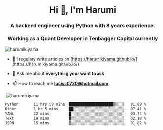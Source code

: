 <h1 align="center">Hi 👋, I'm Harumi</h1>
<h3 align="center">A backend engineer using <b>Python</b> with 8 years experience.</h3>
<h3 align="center">Working as a Quant Developer in <b>Tenbagger Capital</b> currently</h3>

<p align="left"> <img src="https://komarev.com/ghpvc/?username=harumikiyama" alt="harumikiyama" /> </p>


- 📝 I regulary write articles on [https://harumikiyama.github.io/](https://harumikiyama.github.io/)

- 💬 Ask me about **everything your want to ask**

- 📫 How to reach me **lucisu0720@hotmail.com**

<p>&nbsp;<img align="center" src="https://github-readme-stats.vercel.app/api?username=harumikiyama&show_icons=true" alt="harumikiyama" /></p>


<!--START_SECTION:waka-->

```txt
Python       11 hrs 59 mins  ████████████████████▒░░░░   81.89 %
Other        1 hr 5 mins     ██░░░░░░░░░░░░░░░░░░░░░░░   07.41 %
YAML         32 mins         █░░░░░░░░░░░░░░░░░░░░░░░░   03.74 %
Text         19 mins         ▓░░░░░░░░░░░░░░░░░░░░░░░░   02.18 %
JSON         15 mins         ▒░░░░░░░░░░░░░░░░░░░░░░░░   01.82 %
```

<!--END_SECTION:waka-->
